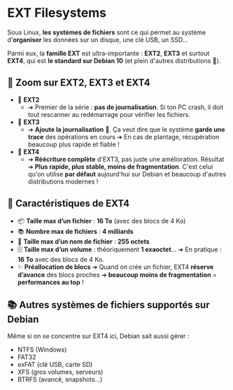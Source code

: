 # EXT Filesystems

Sous Linux, **les systèmes de fichiers** sont ce qui permet au système d'**organiser** les données sur un disque, une clé USB, un SSD...

Parmi eux, la **famille EXT** est ultra-importante : **EXT2**, **EXT3** et surtout **EXT4**, qui est **le standard sur Debian 10** (et plein d'autres distributions 🐧).



## **🧬 Zoom sur EXT2, EXT3 et EXT4**

- 📜 **EXT2**
  - ➔ Premier de la série : **pas de journalisation**. Si ton PC crash, il doit tout rescanner au redémarrage pour vérifier les fichiers.
- 📜 **EXT3**
  - ➔ **Ajoute la journalisation** 📝. Ça veut dire que le système **garde une trace** des opérations en cours ➔ En cas de plantage, récupération beaucoup plus rapide et fiable !
- 📜 **EXT4**
  - ➔ **Réécriture complète** d'EXT3, pas juste une amélioration.  Résultat ➔ **Plus rapide, plus stable, moins de fragmentation**. C'est celui qu'on utilise **par défaut** aujourd'hui sur Debian et beaucoup d'autres distributions modernes !



## **🌟 Caractéristiques de EXT4**

- 📦 **Taille max d’un fichier** : **16 To** (avec des blocs de 4 Ko)
- 📚 **Nombre max de fichiers** : **4 milliards**
- 📝 **Taille max d’un nom de fichier** : **255 octets**
- 🗄️ **Taille max d’un volume** : théoriquement **1 exaoctet**… ➔ En pratique : **16 To** avec des blocs de 4 Ko.
- ✨ **Préallocation de blocs** ➔ Quand on crée un fichier, EXT4 **réserve d’avance** des blocs proches ➔ **beaucoup moins de fragmentation** = **performances au top** !



## **📚 Autres systèmes de fichiers supportés sur Debian**

Même si on se concentre sur EXT4 ici, Debian sait aussi gérer :

- NTFS (Windows)
- FAT32
- exFAT (clé USB, carte SD)
- XFS (gros volumes, serveurs)
- BTRFS (avancé, snapshots...)
